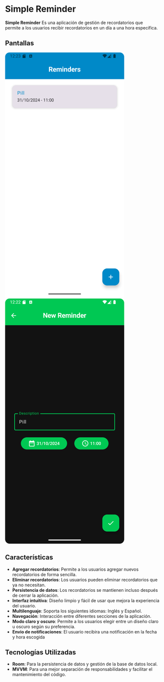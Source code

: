 # Simple Reminder

**Simple Reminder** Es una aplicación de gestión de recordatorios que permite a los usuarios recibir recordatorios en un día a una hora especifica.

## Pantallas

![Pantalla principal de la aplicación modo claro](https://raw.githubusercontent.com/ErikMobileDev/Simple-Reminder-App/refs/heads/master/images/light_app.png) ![Pantalla principal de la aplicación modo oscuro](https://raw.githubusercontent.com/ErikMobileDev/Simple-Reminder-App/refs/heads/master/images/dark_app.png)

## Características

- **Agregar recordatorios**: Permite a los usuarios agregar nuevos recordatorios de forma sencilla.
- **Eliminar recordatorios**: Los usuarios pueden eliminar recordatorios que ya no necesitan.
- **Persistencia de datos**: Los recordatorios se mantienen incluso después de cerrar la aplicación.
- **Interfaz intuitiva**: Diseño limpio y fácil de usar que mejora la experiencia del usuario.
- **Multilenguaje**: Soporta los siguientes idiomas: Inglés y Español.
- **Navegación**: Interacción entre diferentes secciones de la aplicación.
- **Modo claro y oscuro**: Permite a los usuarios elegir entre un diseño claro u oscuro según su preferencia.
- **Envio de notificaciones**: El usuario recibira una notificación en la fecha y hora escogida

## Tecnologías Utilizadas

- **Room**: Para la persistencia de datos y gestión de la base de datos local.
- **MVVM**: Para una mejor separación de responsabilidades y facilitar el mantenimiento del código.
